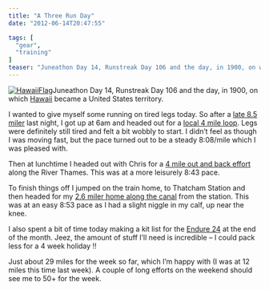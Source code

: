 ```yaml
---
title: "A Three Run Day"
date: "2012-06-14T20:47:55"

tags: [
  "gear",
  "training"
]
teaser: "Juneathon Day 14, Runstreak Day 106 and the day, in 1900, on which Hawaii became a United States territory. I wanted to give myself some running on tired legs today. So after a late 8.5 miler last night, I got up at 6am and headed out for a local 4 mile loop. Legs were definitely [&hellip;]\n"
---
```

[![HawaiiFlag](HawaiiFlag_thumb.png "HawaiiFlag")](https://kennetrunner.com/wp-content/uploads/2012/06/HawaiiFlag.png)Juneathon Day 14, Runstreak Day 106 and the day, in 1900, on which [Hawaii](http://en.wikipedia.org/wiki/Hawaii) became a United States territory.

I wanted to give myself some running on tired legs today. So after a [late 8.5 miler](http://runkeeper.com/user/kjhughes/activity/94952254) last night, I got up at 6am and headed out for a [local 4 mile loop](http://runkeeper.com/user/kjhughes/activity/95023867). Legs were definitely still tired and felt a bit wobbly to start. I didn’t feel as though I was moving fast, but the pace turned out to be a steady 8:08/mile which I was pleased with.

Then at lunchtime I headed out with Chris for a [4 mile out and back effort](http://runkeeper.com/user/kjhughes/activity/95074239) along the River Thames. This was at a more leisurely 8:43 pace.

To finish things off I jumped on the train home, to Thatcham Station and then headed for my [2.6 miler home along the canal](http://runkeeper.com/user/kjhughes/activity/95154039) from the station. This was at an easy 8:53 pace as I had a slight niggle in my calf, up near the knee.

I also spent a bit of time today making a kit list for the [Endure 24](http://www.endure24.co.uk/ "Endure 24") at the end of the month. Jeez, the amount of stuff I’ll need is incredible – I could pack less for a 4 week holiday !!

Just about 29 miles for the week so far, which I’m happy with (I was at 12 miles this time last week). A couple of long efforts on the weekend should see me to 50+ for the week.
